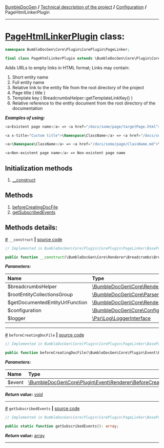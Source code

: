 [BumbleDocGen](../../README.md) **/**
[Technical description of the project](../readme.md) **/**
[Configuration](../01_configuration.md) **/**
PageHtmlLinkerPlugin

---


# [PageHtmlLinkerPlugin](https://github.com/bumble-tech/bumble-doc-gen/blob/master/src/Core/Plugin/CorePlugin/PageLinker/PageHtmlLinkerPlugin.php#L29) class:

```php
namespace BumbleDocGen\Core\Plugin\CorePlugin\PageLinker;

final class PageHtmlLinkerPlugin extends \BumbleDocGen\Core\Plugin\CorePlugin\PageLinker\BasePageLinker implements \BumbleDocGen\Core\Plugin\PluginInterface, \Symfony\Component\EventDispatcher\EventSubscriberInterface
```
Adds URLs to empty links in HTML format;
 Links may contain:
 1) Short entity name
 2) Full entity name
 3) Relative link to the entity file from the root directory of the project
 4) Page title ( title )
 5) Template key ( BreadcrumbsHelper::getTemplateLinkKey() )
 6) Relative reference to the entity document from the root directory of the documentation

***Examples of using:***
```php
<a>Existent page name</a> => <a href="/docs/some/page/targetPage.html">Existent page name</a>
```
```php
<a x-title="Custom title">\Namespace\ClassName</a> => <a href="/docs/some/page/ClassName.md">Custom title</a>
```
```php
<a>\Namespace\ClassName</a> => <a href="/docs/some/page/ClassName.md">\Namespace\ClassName</a>
```
```php
<a>Non-existent page name</a> => Non-existent page name
```

## Initialization methods

1. [__construct](#m-construct) 
## Methods

1. [beforeCreatingDocFile](#mbeforecreatingdocfile) 
1. [getSubscribedEvents](#mgetsubscribedevents) 

## Methods details:

<a name="m-construct" href="#m-construct">#</a> `__construct`  **|** [source code](https://github.com/bumble-tech/bumble-doc-gen/blob/master/src/Core/Plugin/CorePlugin/PageLinker/BasePageLinker.php#L20)
```php
// Implemented in BumbleDocGen\Core\Plugin\CorePlugin\PageLinker\BasePageLinker

public function __construct(\BumbleDocGen\Core\Renderer\Breadcrumbs\BreadcrumbsHelper $breadcrumbsHelper, \BumbleDocGen\Core\Parser\Entity\RootEntityCollectionsGroup $rootEntityCollectionsGroup, \BumbleDocGen\Core\Renderer\Twig\Function\GetDocumentedEntityUrl $getDocumentedEntityUrlFunction, \BumbleDocGen\Core\Configuration\Configuration $configuration, \Psr\Log\LoggerInterface $logger);
```

***Parameters:***

| Name | Type | Description |
|:-|:-|:-|
$breadcrumbsHelper | [\BumbleDocGen\Core\Renderer\Breadcrumbs\BreadcrumbsHelper](https://github.com/bumble-tech/bumble-doc-gen/blob/master/src/Core/Renderer/Breadcrumbs/BreadcrumbsHelper.php) | - |
$rootEntityCollectionsGroup | [\BumbleDocGen\Core\Parser\Entity\RootEntityCollectionsGroup](https://github.com/bumble-tech/bumble-doc-gen/blob/master/src/Core/Parser/Entity/RootEntityCollectionsGroup.php) | - |
$getDocumentedEntityUrlFunction | [\BumbleDocGen\Core\Renderer\Twig\Function\GetDocumentedEntityUrl](https://github.com/bumble-tech/bumble-doc-gen/blob/master/src/Core/Renderer/Twig/Function/GetDocumentedEntityUrl.php) | - |
$configuration | [\BumbleDocGen\Core\Configuration\Configuration](https://github.com/bumble-tech/bumble-doc-gen/blob/master/src/Core/Configuration/Configuration.php) | - |
$logger | [\Psr\Log\LoggerInterface](https://github.com/php-fig/log/blob/master/src/LoggerInterface.php) | - |

---

<a name="mbeforecreatingdocfile" href="#mbeforecreatingdocfile">#</a> `beforeCreatingDocFile`  **|** [source code](https://github.com/bumble-tech/bumble-doc-gen/blob/master/src/Core/Plugin/CorePlugin/PageLinker/BasePageLinker.php#L73)
```php
// Implemented in BumbleDocGen\Core\Plugin\CorePlugin\PageLinker\BasePageLinker

public function beforeCreatingDocFile(\BumbleDocGen\Core\Plugin\Event\Renderer\BeforeCreatingDocFile $event): void;
```

***Parameters:***

| Name | Type | Description |
|:-|:-|:-|
$event | [\BumbleDocGen\Core\Plugin\Event\Renderer\BeforeCreatingDocFile](https://github.com/bumble-tech/bumble-doc-gen/blob/master/src/Core/Plugin/Event/Renderer/BeforeCreatingDocFile.php) | - |

***Return value:*** [void](https://www.php.net/manual/en/language.types.void.php)

---

<a name="mgetsubscribedevents" href="#mgetsubscribedevents">#</a> `getSubscribedEvents`  **|** [source code](https://github.com/bumble-tech/bumble-doc-gen/blob/master/src/Core/Plugin/CorePlugin/PageLinker/BasePageLinker.php#L61)
```php
// Implemented in BumbleDocGen\Core\Plugin\CorePlugin\PageLinker\BasePageLinker

public static function getSubscribedEvents(): array;
```

***Return value:*** [array](https://www.php.net/manual/en/language.types.array.php)

---
